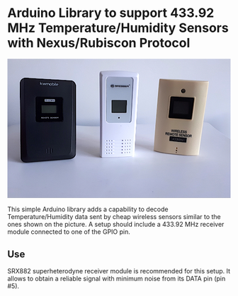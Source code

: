 # Arduino Library to support 433.92 MHz Temperature/Humidity Sensors with Nexus/Rubiscon Protocol


![Wireless Temperature-Humidity Sensors](img/nexus_sensors.jpg)

This simple Arduino library adds a capability to decode Temperature/Humidity data sent by cheap wireless sensors similar to the ones shown on the picture. A setup should include a 433.92 MHz receiver module connected to one of the GPIO pin.

## Use
SRX882 superheterodyne receiver module is recommended for this setup. It allows to obtain a reliable signal with minimum noise from its DATA pin (pin #5).

